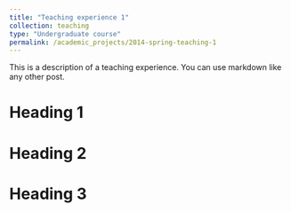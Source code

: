 ```yaml
---
title: "Teaching experience 1"
collection: teaching
type: "Undergraduate course"
permalink: /academic_projects/2014-spring-teaching-1
---
```


This is a description of a teaching experience. You can use markdown like any other post.

Heading 1
======

Heading 2
======

Heading 3
======